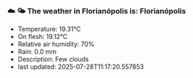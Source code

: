 ### ☁️ 🌤️  The weather in Florianópolis is: Florianópolis

- Temperature: 19.31°C
- On flesh: 19.12°C
- Relative air humidity: 70%
- Rain: 0.0 mm
- Description: Few clouds
- last updated: 2025-07-28T11:17:20.557853
